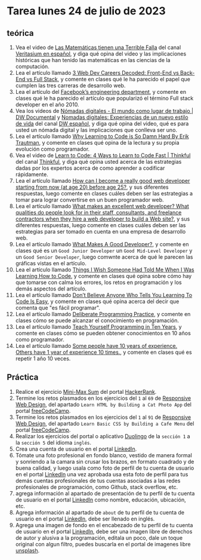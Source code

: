 # Tarea lunes 24 de julio de 2023

## teórica

1. Vea el video de [Las Matemáticas tienen una Terrible Falla](https://youtu.be/RRg38oNQ9vk) del canal [Veritasium en español](https://www.youtube.com/@VeritasiumES), y diga qué opina del video y las implicaciones históricas que han tenido las matemáticas en las ciencias de la computación.
2. Lea el artículo llamado [3 Web Dev Careers Decoded: Front-End vs Back-End vs Full Stack](https://www.udacity.com/blog/2020/12/front-end-vs-back-end-vs-full-stack-web-developers.html), y comente en clases qué le ha parecido el papel que cumplen las tres carreras de desarrollo web.
3. Lea el artículo del [Facebook’s engineering department](https://www.facebook.com/notes/10158791462547200/), y comente en clases qué le ha parecido el artículo que popularizó el término Full stack developer en el año 2010.
4. Vea los videos de [Nómadas digitales - El mundo como lugar de trabajo | DW Documental](https://youtu.be/2ejy-1bD2_4) y [Nomadas digitales: Experiencias de un nuevo estilo de vida](https://youtu.be/7RlmKyXvms8) del canal [DW español](https://m.youtube.com/@dwespanol), y diga qué opina del video, qué es para usted un nómada digital y las implicaciones que conlleva ser uno.
5. Lea el artículo llamado [Why Learning to Code is So Damn Hard By Erik Trautman](https://www.thinkful.com/blog/why-learning-to-code-is-so-damn-hard/), y comente en clases qué opina de la lectura y su propia evolución como programador.
6. Vea el video de [Learn to Code: 4 Ways to Learn to Code Fast | Thinkful](https://youtu.be/xv_viTuyrHw) del canal [Thinkful](https://m.youtube.com/@Thinkful), y diga qué opina usted acerca de las estrategias dadas por los expertos acerca de como aprender a codificar rápidamente.
7. Lea el artículo llamado [How can I become a really good web developer starting from now (at age 20) before age 25?](https://www.quora.com/Computer-Programming/How-can-I-become-a-really-good-web-developer-starting-from-now-at-age-20-before-age-25), y sus diferentes respuestas, luego comente en clases cuáles deben ser las estrategias a tomar para lograr convertirse en un buen programador web.
8. Lea el artículo llamado [What makes an excellent web developer? What qualities do people look for in their staff, consultants, and freelance contractors when they hire a web developer to build a Web site?](https://www.quora.com/What-makes-an-excellent-web-developer-What-qualities-do-people-look-for-in-their-staff-consultants-and-freelance-contractors-when-they-hire-a-web-developer-to-build-a-Web-site), y sus diferentes respuestas, luego comente en clases cuáles deben ser las estrategias para ser tomado en cuenta en una empresa de desarrollo web.
9. Lea el artículo llamado [What Makes A Good Developer?](http://jaredthenerd.com/2013/05/What-Makes-A-Good-Developer/), y comente en clases qué es un `Good Junior Developer` un `Good Mid-Level Developer` y un `Good Senior Developer`, luego comwnte acerca de qué le parecen las gráficas vistas en el artículo.
10. Lea el artículo llamado [Things I Wish Someone Had Told Me When I Was Learning How to Code](https://www.freecodecamp.org/news/things-i-wish-someone-had-told-me-when-i-was-learning-how-to-code-565fc9dcb329/), y comente en clases qué opina sobre cómo hay que tomarse con calma los errores, los retos en programación y los demás aspectos del artículo.
11. Lea el artículo llamado [Don’t Believe Anyone Who Tells You Learning To Code Is Easy](https://techcrunch.com/2014/05/24/dont-believe-anyone-who-tells-you-learning-to-code-is-easy/), y comente en clases qué opina acerca del decir que comenta que "es fácil programar".
12. Lea el artículo llamado [Deliberate Programming Practice](https://codequizzes.wordpress.com/2013/04/28/deliberate-programming-practice/), y comente en clases cómo se puede alcanzar el conocimiento en programación.
13. Lea el artículo llamado [Teach Yourself Programming in Ten Years](http://norvig.com/21-days.html), y comente en clases cómo se pueden obtener conocimientos en 10 años como programador.
14. Lea el artículo llamado [Some people have 10 years of experience. Others have 1 year of experience 10 times.](https://news.ycombinator.com/item?id=4627373), y comente en clases qué es repetir 1 año 10 veces.

## Práctica

1. Realice el ejercicio [Mini-Max Sum](https://www.hackerrank.com/challenges/mini-max-sum/problem?isFullScreen=false) del portal [HackerRank](https://www.hackerrank.com/dashboard).
2. Termine los retos plasmados en  los ejercicios del `1` al `69` de [Responsive Web Design](https://www.freecodecamp.org/learn/2022/responsive-web-design/), del apartado `Learn HTML by Building a Cat Photo App` del portal [freeCodeCamp](https://www.freecodecamp.org/learn/).
3. Termine los retos plasmados en  los ejercicios del `1` al `91` de [Responsive Web Design](https://www.freecodecamp.org/learn/2022/responsive-web-design/), del apartado `Learn Basic CSS by Building a Cafe Menu` del portal [freeCodeCamp](https://www.freecodecamp.org/learn/).
4. Realizar los ejercicios del portal o aplicativo [Duolingo](https://www.duolingo.com/learn) de la `sección 1` a la `sección 5` del idioma `inglés`.
5. Crea una cuenta de usuario en el portal [LinkedIn](https://www.linkedin.com/).
6. Tómate una foto profesional en fondo blanco, vestido de manera formal y sonriendo a la camara sin crusar los brazos, en formato cuadrado y de buena calidad, y luego usala como foto de perfil de tu cuenta de usuario en el portal [LinkedIn](https://www.linkedin.com/) una vez aprobada usa esta foto de perfil para tus demás cuentas profesionales de tus cuentas asociadas a las redes profesionales de programación, como Github, stack overflow, etc.
7. agrega información al apartado de presentación de tu perfil de tu cuenta de usuario en el portal [LinkedIn](https://www.linkedin.com/) como nombre, educación, ubicación, etc.
8. Agrega información al apartado de `about` de tu perfil de tu cuenta de usuario en el portal [LinkedIn](https://www.linkedin.com/), debe ser llenado en inglés.
9. Agrega una imagen de fondo en el encabezado de tu perfil de tu cuenta de usuario en el portal [LinkedIn](https://www.linkedin.com/), debe ser una imagen libre de derechos de autor y alusiva a la programación, editala un poco, dale un toque original con algun filtro, puedes buscarla en el portal de imagenes libre [unsplash](https://unsplash.com).
